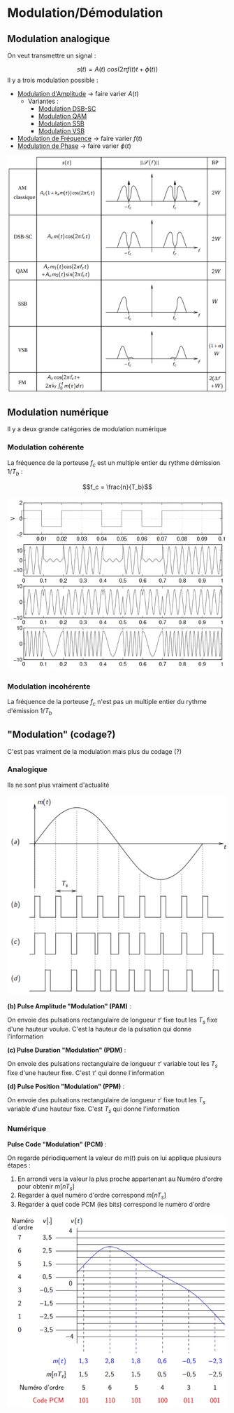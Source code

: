 # Modulation/Démodulation

## Modulation analogique

On veut transmettre un signal :

$$s(t) = A(t) \ cos{(2\pi f(t) t + \phi (t))}$$
Il y a trois modulation possible :
- [Modulation d'Amplitude](Modulation%20d'Amplitude.md) $\rightarrow$ faire varier $A(t)$
	- Variantes :
		- [Modulation DSB-SC](Modulation%20DSB-SC.md)
		- [Modulation QAM](Modulation%20QAM.md)
		- [Modulation SSB](Modulation%20SSB.md)
		- [Modulation VSB](Modulation%20VSB.md)
- [Modulation de Fréquence](Modulation%20de%20Fréquence.md) $\rightarrow$ faire varier $f(t)$
- [Modulation de Phase](Modulation%20de%20Phase.md) $\rightarrow$ faire varier $\phi(t)$

![](attachments/Pasted%20image%2020230602095439.png)

## Modulation numérique

Il y a deux grande catégories de modulation numérique

### Modulation cohérente

La fréquence de la porteuse $f_c$ est un multiple entier du rythme démission $1/T_b$ :

$$f_c = \frac{n}{T_b}$$

![](attachments/Pasted%20image%2020230605085443.png)

### Modulation incohérente

La fréquence de la porteuse $f_c$ n'est pas un multiple entier du rythme d'émission $1/T_b$

## "Modulation" (codage?)

C'est pas vraiment de la modulation mais plus du codage (?)

### Analogique

Ils ne sont plus vraiment d'actualité

![](attachments/Pasted%20image%2020230603114749.png)

**(b) Pulse Amplitude "Modulation" (PAM)** :

On envoie des pulsations rectangulaire de longueur $\tau'$ fixe tout les $T_s$ fixe d'une hauteur voulue. C'est la hauteur de la pulsation qui donne l'information

**(c) Pulse Duration "Modulation" (PDM)** :

On envoie des pulsations rectangulaire de longueur $\tau'$ variable tout les $T_s$ fixe d'une hauteur fixe. C'est $\tau'$ qui donne l'information

**(d) Pulse Position "Modulation" (PPM)** :

On envoie des pulsations rectangulaire de longueur $\tau'$ fixe tout les $T_s$ variable d'une hauteur fixe. C'est $T_s$ qui donne l'information

### Numérique

**Pulse Code "Modulation" (PCM)** :

On regarde périodiquement la valeur de $m(t)$ puis on lui applique plusieurs étapes :

1. En arrondi vers la valeur la plus proche appartenant au Numéro d'ordre pour obtenir $m[nT_s]$
2. Regarder à quel numéro d'ordre correspond  $m[nT_s]$
3. Regarder à quel code PCM (les bits) correspond le numéro d'ordre

![](attachments/Pasted%20image%2020230603145137.png)
